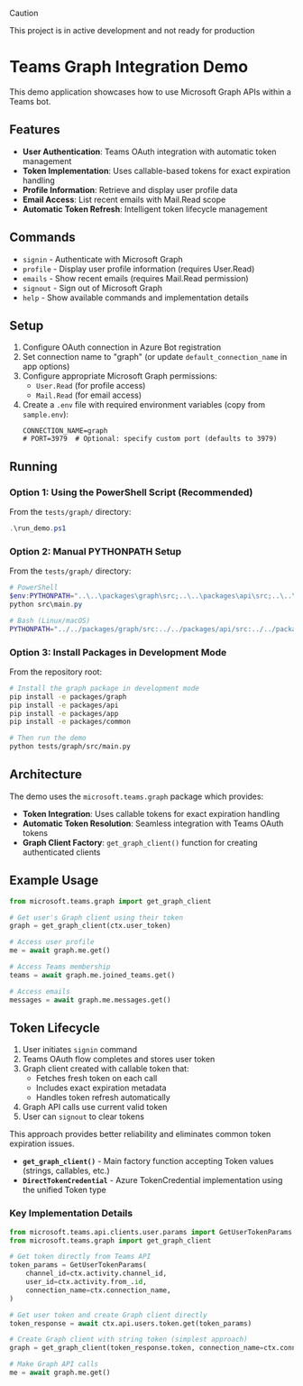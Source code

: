 > [!CAUTION]
> This project is in active development and not ready for production 

# Teams Graph Integration Demo

This demo application showcases how to use Microsoft Graph APIs within a Teams bot.

## Features

- **User Authentication**: Teams OAuth integration with automatic token management
- **Token Implementation**: Uses callable-based tokens for exact expiration handling
- **Profile Information**: Retrieve and display user profile data
- **Email Access**: List recent emails with Mail.Read scope
- **Automatic Token Refresh**: Intelligent token lifecycle management

## Commands

- `signin` - Authenticate with Microsoft Graph
- `profile` - Display user profile information (requires User.Read)
- `emails` - Show recent emails (requires Mail.Read permission)
- `signout` - Sign out of Microsoft Graph
- `help` - Show available commands and implementation details

## Setup

1. Configure OAuth connection in Azure Bot registration
2. Set connection name to "graph" (or update `default_connection_name` in app options)
3. Configure appropriate Microsoft Graph permissions:
   - `User.Read` (for profile access)
   - `Mail.Read` (for email access)
4. Create a `.env` file with required environment variables (copy from `sample.env`):
   ```
   CONNECTION_NAME=graph
   # PORT=3979  # Optional: specify custom port (defaults to 3979)
   ```

## Running

### Option 1: Using the PowerShell Script (Recommended)

From the `tests/graph/` directory:

```powershell
.\run_demo.ps1
```

### Option 2: Manual PYTHONPATH Setup

From the `tests/graph/` directory:

```powershell
# PowerShell
$env:PYTHONPATH="..\..\packages\graph\src;..\..\packages\api\src;..\..\packages\apps\src;..\..\packages\common\src"
python src\main.py
```

```bash
# Bash (Linux/macOS)
PYTHONPATH="../../packages/graph/src:../../packages/api/src:../../packages/apps/src:../../packages/common/src" python src/main.py
```

### Option 3: Install Packages in Development Mode

From the repository root:

```bash
# Install the graph package in development mode
pip install -e packages/graph
pip install -e packages/api
pip install -e packages/app
pip install -e packages/common

# Then run the demo
python tests/graph/src/main.py
```

## Architecture

The demo uses the `microsoft.teams.graph` package which provides:

- **Token Integration**: Uses callable tokens for exact expiration handling
- **Automatic Token Resolution**: Seamless integration with Teams OAuth tokens
- **Graph Client Factory**: `get_graph_client()` function for creating authenticated clients

## Example Usage

```python
from microsoft.teams.graph import get_graph_client

# Get user's Graph client using their token
graph = get_graph_client(ctx.user_token)

# Access user profile
me = await graph.me.get()

# Access Teams membership
teams = await graph.me.joined_teams.get()

# Access emails
messages = await graph.me.messages.get()
```

## Token Lifecycle

1. User initiates `signin` command
2. Teams OAuth flow completes and stores user token
3. Graph client created with callable token that:
   - Fetches fresh token on each call
   - Includes exact expiration metadata
   - Handles token refresh automatically
4. Graph API calls use current valid token
5. User can `signout` to clear tokens

This approach provides better reliability and eliminates common token expiration issues.

- **`get_graph_client()`** - Main factory function accepting Token values (strings, callables, etc.)
- **`DirectTokenCredential`** - Azure TokenCredential implementation using the unified Token type

### Key Implementation Details

```python
from microsoft.teams.api.clients.user.params import GetUserTokenParams
from microsoft.teams.graph import get_graph_client

# Get token directly from Teams API
token_params = GetUserTokenParams(
    channel_id=ctx.activity.channel_id,
    user_id=ctx.activity.from_.id,
    connection_name=ctx.connection_name,
)

# Get user token and create Graph client directly
token_response = await ctx.api.users.token.get(token_params)

# Create Graph client with string token (simplest approach)
graph = get_graph_client(token_response.token, connection_name=ctx.connection_name)

# Make Graph API calls
me = await graph.me.get()
```
